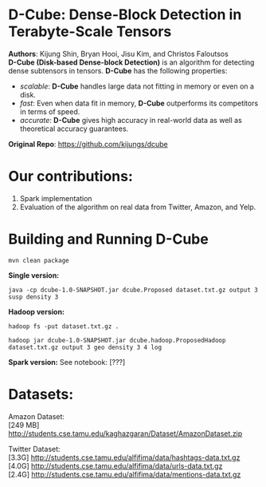 D-Cube: Dense-Block Detection in Terabyte-Scale Tensors
========================
**Authors**: Kijung Shin, Bryan Hooi, Jisu Kim, and Christos Faloutsos   
**D-Cube (Disk-based Dense-block Detection)** is an algorithm for detecting dense subtensors in tensors.
**D-Cube** has the following properties:
 * *scalable*: **D-Cube** handles large data not fitting in memory or even on a disk.
 * *fast*: Even when data fit in memory, **D-Cube** outperforms its competitors in terms of speed.
 * *accurate*: **D-Cube** gives high accuracy in real-world data as well as theoretical accuracy guarantees.  

**Original Repo**: https://github.com/kijungs/dcube

Our contributions:
=======================
1. Spark implementation
2. Evaluation of the algorithm on real data from Twitter, Amazon, and Yelp.

Building and Running D-Cube
========================

`mvn clean package`

**Single version:**

`java -cp dcube-1.0-SNAPSHOT.jar dcube.Proposed dataset.txt.gz output 3 susp density 3`

**Hadoop version:**

`hadoop fs -put dataset.txt.gz .`

`hadoop jar dcube-1.0-SNAPSHOT.jar dcube.hadoop.ProposedHadoop dataset.txt.gz output 3 geo density 3 4 log`

**Spark version:**
See notebook: [???]

Datasets:
====================
Amazon Dataset:  
[249 MB] http://students.cse.tamu.edu/kaghazgaran/Dataset/AmazonDataset.zip

Twitter Dataset:  
[3.3G] http://students.cse.tamu.edu/alfifima/data/hashtags-data.txt.gz  
[4.0G] http://students.cse.tamu.edu/alfifima/data/urls-data.txt.gz  
[2.4G] http://students.cse.tamu.edu/alfifima/data/mentions-data.txt.gz  
